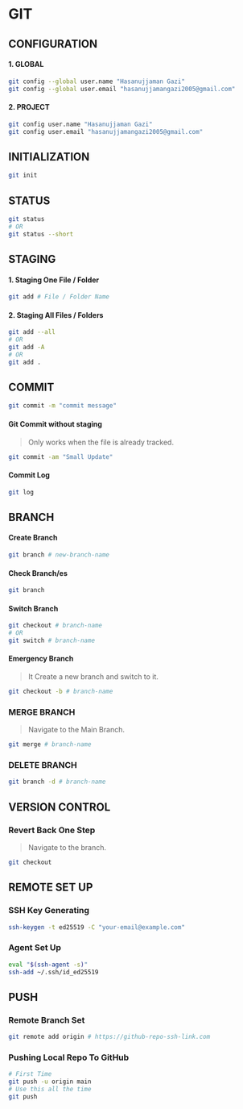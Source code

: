 # GIT

## CONFIGURATION
#### 1. GLOBAL
```bash
git config --global user.name "Hasanujjaman Gazi"
git config --global user.email "hasanujjamangazi2005@gmail.com"
```
#### 2. PROJECT
```bash
git config user.name "Hasanujjaman Gazi"
git config user.email "hasanujjamangazi2005@gmail.com"
```

## INITIALIZATION
```bash
git init
```

## STATUS
```bash
git status
# OR
git status --short
```

## STAGING
#### 1. Staging One File / Folder
```bash
git add # File / Folder Name
```

#### 2. Staging All Files / Folders
```bash
git add --all
# OR
git add -A
# OR 
git add .
```

## COMMIT
```bash
git commit -m "commit message"
```
#### Git Commit without staging
> Only works when the file is already tracked.
```bash
git commit -am "Small Update"
```
#### Commit Log
```bash
git log
```
## BRANCH
#### Create Branch
```bash
git branch # new-branch-name
```
#### Check Branch/es
```bash
git branch
```
#### Switch Branch
```bash
git checkout # branch-name
# OR
git switch # branch-name
```
#### Emergency Branch
> It Create a new branch and switch to it.
```bash
git checkout -b # branch-name
```
### MERGE BRANCH
> Navigate to the Main Branch.
```bash
git merge # branch-name
```
### DELETE BRANCH
```bash
git branch -d # branch-name
```
## VERSION CONTROL

### Revert Back One Step
> Navigate to the branch.
```bash
git checkout
```

## REMOTE SET UP
### SSH Key Generating
```bash
ssh-keygen -t ed25519 -C "your-email@example.com"
```
### Agent Set Up
```bash
eval "$(ssh-agent -s)"
ssh-add ~/.ssh/id_ed25519
```
## PUSH
### Remote Branch Set
```bash
git remote add origin # https://github-repo-ssh-link.com
```
### Pushing Local Repo To GitHub
```bash
# First Time
git push -u origin main
# Use this all the time
git push
```
